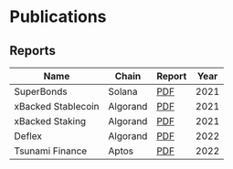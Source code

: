 # Publications

## Reports

| Name | Chain | Report | Year |
| ---- | ----- | ------ | ---- |
| SuperBonds | Solana | [PDF](reports/SuperBonds_Solana.pdf) | 2021 |
| xBacked Stablecoin | Algorand | [PDF](reports/xBacked_Stablecoin_Algorand.pdf) | 2021 |
| xBacked Staking | Algorand | [PDF](reports/xBacked_Staking_Algorand.pdf) | 2021 |
| Deflex | Algorand | [PDF](reports/Deflex_Algorand.pdf) | 2022 |
| Tsunami Finance | Aptos | [PDF](reports/TsunamiFinance_Aptos.pdf) | 2022 |
